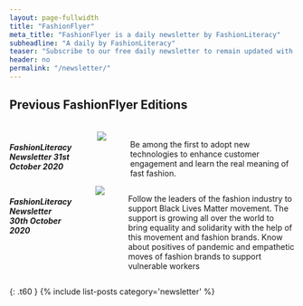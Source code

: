 ```yaml
---
layout: page-fullwidth
title: "FashionFlyer"
meta_title: "FashionFlyer is a daily newsletter by FashionLiteracy"
subheadline: "A daily by FashionLiteracy"
teaser: "Subscribe to our free daily newsletter to remain updated with latest events on fashion in the world."
header: no
permalink: "/newsletter/"
---
```



## Previous FashionFlyer Editions

<br>
<div class="row">

  <div class="large-6 columns">
      <h5>FashionLiteracy Newsletter 31st October 2020</h5>
      <br>
      <a
      href="http://newsletter.fashionliteracy.com/?edition_id=86ca8e70-1ad5-11eb-8f10-0cc47a0d1609">
      <img src="{{site.urlimg}}/newsletter_31_oct_post1.jpg">
      </a>
      <br/>
      <p>
      Be among the first to adopt new technologies to enhance customer engagement and learn the real meaning of fast fashion.
      </p>
  </div>
  <div class="large-6 columns">
      <h5>FashionLiteracy Newsletter 30th October 2020</h5>
      <br>
      <a
      href="http://newsletter.fashionliteracy.com/?edition_id=5d4ab940-1a0c-11eb-8f10-0cc47a0d1609/">
      <img src="{{site.urlimg}}/newsletter_30_oct_post1.jpg">
      </a>
      <br>
      <p>
      Follow the leaders of the fashion industry to support Black Lives Matter movement. The support is growing all over the world to bring equality and solidarity with the help of this movement and fashion brands. Know about positives of pandemic and empathetic moves of fashion brands to support vulnerable workers
  </p>
  </div>
</div>

{: .t60 }
{% include list-posts category='newsletter' %}
